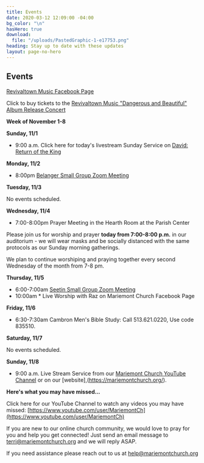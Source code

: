 ```yaml
---
title: Events
date: 2020-03-12 12:09:00 -04:00
bg_color: "\n"
hasHero: true
download:
  file: "/uploads/PastedGraphic-1-e17753.png"
heading: Stay up to date with these updates
layout: page-no-hero
---
```


## Events

[Revivaltown Music Facebook Page](https://www.facebook.com/Revivaltown-Music-2008659255901002)

Click to buy tickets to the [Revivaltown Music "Dangerous and Beautiful" Album Release Concert](https://www.eventbrite.com/e/revivaltown-music-album-release-concert-tickets-126366392281?aff=ebdssbdestsearch)

**Week of November 1-8**

**Sunday, 11/1**

* 9:00 a.m. Click here for today's livestream Sunday Service on [David: Return of the King](https://youtu.be/MGqrBevDA3s)

**Monday, 11/2**

* 8:00pm [Belanger Small Group Zoom Meeting ](https://us04web.zoom.us/j/5657171238)

**Tuesday, 11/3**

No events scheduled.

**Wednesday, 11/4**

* 7:00-8:00pm Prayer Meeting in the Hearth Room at the Parish Center

Please join us for worship and prayer ****today** from 7:00-8:00 p.m.** in our auditorium - we will wear masks and be socially distanced with the same protocols as our Sunday morning gatherings.  

We plan to continue worshiping and praying together every second Wednesday of the month from 7-8 pm.

**Thursday, 11/5**

* 6:00-7:00am [Seetin Small Group Zoom Meeting](https://zoom.us/j/390610405pwd=cy9wQkRFZm1wSG1RSk1yM0VjZW42Zz09)
* 10:00am * Live Worship with Raz on Mariemont Church Facebook Page

**Friday, 11/6**

* 6:30-7:30am Cambron Men's Bible Study: Call 513.621.0220, Use code 835510.

**Saturday, 11/7**

No events scheduled.

**Sunday, 11/8**

* 9:00 a.m. Live Stream Service from our [Mariemont Church YouTube Channel](https://www.youtube.com/c/MariemontChurch/videos) or on our [website],(https://mariemontchurch.org/).


**Here's what you may have missed...**

Click here for our YouTube Channel to watch any videos you may have missed:
[https://www.youtube.com/user/MariemontCh](https://www.youtube.com/user/MariemontCh)

If you are new to our online church community, we would love to pray for you and help you get connected! Just send an email message to [terri@mariemontchurch.org](http://terri@mariemontchurch.org) and we will reply ASAP.

If you need assistance please reach out to us at [help@mariemontchurch.org](http://help@mariemontchurch.org)

